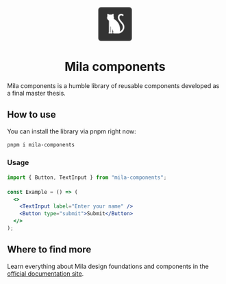 <p align="center">
  <a href="https://mila-components.vercel.app/">
    <img src="apps/web/common/assets/mila-icon.svg" alt="Mila icon" width="80px" />
  </a>
</p>
<h1 align="center">Mila components</h1>

Mila components is a humble library of reusable components developed as a final master thesis.

## How to use

You can install the library via pnpm right now:

```bash
pnpm i mila-components
```

### Usage

```jsx
import { Button, TextInput } from "mila-components";

const Example = () => (
  <>
    <TextInput label="Enter your name" />
    <Button type="submit">Submit</Button>
  </>
);
```

## Where to find more

Learn everything about Mila design foundations and components in the [official documentation site](https://mila-components.vercel.app/).

